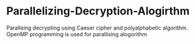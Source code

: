 # Parallelizing-Decryption-Alogirthm
Paralleing decrypting using Caeser cipher and polyalphabetic algorithm. OpenMP programming is used for parallising alogorithm 
